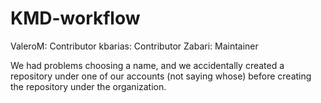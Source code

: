 # KMD-workflow

ValeroM: Contributor
kbarias: Contributor
Zabari: Maintainer

We had problems choosing a name, and we accidentally created a repository under one of our accounts (not saying whose) before creating the repository under the organization.

